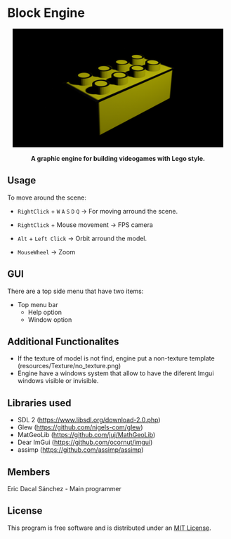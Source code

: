 <h1 align=“center”>Block Engine</h1>
<p align="center"><img width="480" alt="BlockEngine" src="https://github.com/ericdacal/BlockEngine/blob/final-enhancements/Game/assets/resources/block_logo.png?raw=true"></a></p>
<p align="center"><b>A graphic engine for building videogames with Lego style.</b></p>

## Usage

To move around the scene:

- `RightClick` + `W` `A` `S` `D` `Q` &rarr; For moving arround the scene.

- `RightClick` + Mouse movement &rarr; FPS camera

- `Alt` + `Left Click` &rarr; Orbit arround the model.

- `MouseWheel` &rarr; Zoom

## GUI

There are a top side menu that have two items:

- Top menu bar
  - Help option
  - Window option

## Additional Functionalites
- If the texture of model is not find, engine put a non-texture template (resources/Texture/no_texture.png)
- Engine have a windows system that allow to have the diferent Imgui windows visible or invisible.  

## Libraries used
- SDL 2 (https://www.libsdl.org/download-2.0.php)
- Glew (https://github.com/nigels-com/glew)
- MatGeoLib (https://github.com/juj/MathGeoLib)
- Dear ImGui (https://github.com/ocornut/imgui)
- assimp (https://github.com/assimp/assimp)


## Members

Eric Dacal Sánchez - Main programmer

## License
This program is free software and is distributed under an [MIT License](LICENSE).